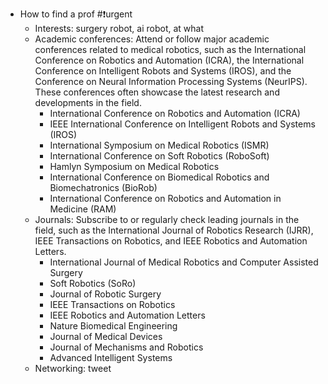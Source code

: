 - How to find a prof #❗️urgent
	- Interests: surgery robot, ai robot, at what
	- Academic conferences: Attend or follow major academic conferences related to medical robotics, such as the International Conference on Robotics and Automation (ICRA), the International Conference on Intelligent Robots and Systems (IROS), and the Conference on Neural Information Processing Systems (NeurIPS). These conferences often showcase the latest research and developments in the field.
		- International Conference on Robotics and Automation (ICRA)
		- IEEE International Conference on Intelligent Robots and Systems (IROS)
		- International Symposium on Medical Robotics (ISMR)
		- International Conference on Soft Robotics (RoboSoft)
		- Hamlyn Symposium on Medical Robotics
		- International Conference on Biomedical Robotics and Biomechatronics (BioRob)
		- International Conference on Robotics and Automation in Medicine (RAM)
	- Journals: Subscribe to or regularly check leading journals in the field, such as the International Journal of Robotics Research (IJRR), IEEE Transactions on Robotics, and IEEE Robotics and Automation Letters.
		- International Journal of Medical Robotics and Computer Assisted Surgery
		- Soft Robotics (SoRo)
		- Journal of Robotic Surgery
		- IEEE Transactions on Robotics
		- IEEE Robotics and Automation Letters
		- Nature Biomedical Engineering
		- Journal of Medical Devices
		- Journal of Mechanisms and Robotics
		- Advanced Intelligent Systems
	- Networking: tweet